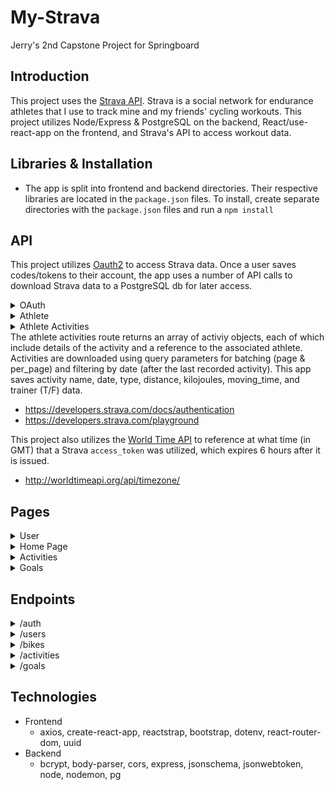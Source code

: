 # My-Strava

Jerry's 2nd Capstone Project for Springboard

## Introduction

This project uses the [Strava API](https://developers.strava.com/docs/reference). Strava is a social network for endurance athletes that I use to track mine and my friends' cycling workouts. This project utilizes Node/Express & PostgreSQL on the backend, React/use-react-app on the frontend, and Strava's API to access workout data.

## Libraries & Installation

- The app is split into frontend and backend directories. Their respective libraries are located in the `package.json` files. To install, create separate directories with the `package.json` files and run a `npm install`

## API
This project utilizes [Oauth2](https://developers.strava.com/docs/authentication/) to access Strava data. Once a user saves codes/tokens to their account, the app uses a number of API calls to download Strava data to a PostgreSQL db for later access.

<details>
  <summary>OAuth</summary>
  <strong><a href="https://developers.strava.com/docs/authentication/">Strava Authentication</a></strong>
  This app connects to Strava using Oauth once (saving the generated auth_code), exchanges credentials for access & refresh tokens, and uses those tokens to download user activity data on subsequent sign-ins. A full explanation for this process is detailed in the [Strava Developers documentation](https://developers.strava.com/docs/authentication/)
</details>
<details>
  <summary>Athlete</summary>
  <strong><a href="https://developers.strava.com/playground/#/Athletes/getLoggedInAthlete">GET /athlete</a></strong>
  The athlete route returns profile data for Strava athletes. This app saves the athlete id and their bikes from the returned object.
</details>
<details>
  <summary>Athlete Activities</summary>
  <strong><a href="https://developers.strava.com/playground/#/Activities/getLoggedInAthleteActivities">GET /athlete/activities</a></strong>
</details>
The athlete activities route returns an array of activiy objects, each of which include details of the activity and a reference to the associated athlete. Activities are downloaded using query parameters for batching (page & per_page) and filtering by date (after the last recorded activity). This app saves activity name, date, type, distance, kilojoules, moving_time, and trainer (T/F) data.

- https://developers.strava.com/docs/authentication
- https://developers.strava.com/playground

This project also utilizes the [World Time API](http://worldtimeapi.org/) to reference at what time (in GMT) that a Strava `access_token` was utilized, which expires 6 hours after it is issued.
- http://worldtimeapi.org/api/timezone/

## Pages
<details>
  <summary>User</summary>
  <ul>
    <li><strong>/signup</strong></li> - User Signup 
    <li><strong>/login</strong></li> - User Login 
    <li><strong>/user-update</strong> - User Update 
      <ol>
        <li>lists Strava athlete info or links to a one-time process for linking to Strava data</li>
        <li>form to update user profile information</li>
      </ol>
    </li>
  </ul>
</details>
<details>
  <summary>Home Page</summary>
  <ul>
    <li><strong>/</strong> - displays message to sign into app or displays latest Activities and Goals w/ links to view Activities and Goals pages</li>
  </ul>
</details>
<details>
  <summary>Activities</summary>
  <ul>
    <li><strong>/activities</strong> - lists activities with stats for date, distance, and calories and navigation to view more activities</li>
    <li><strong>/activities/{{activity_id}}</strong> - lists additional activity details</li>
  </ul>
</details>
<details>  
  <summary>Goals</summary>
  <ul>
    <li><strong>/goals</strong> - list goal dates, distance, or calories, and has options to navigate and view more goals</li>
    <li><strong>/goals/{{goal_id}}</strong> - lists additional goal details</li>
    <li><strong>/goals/new</strong> - displays form for posting weekly, monthly, and yearly goals</li>
  </ul>
</details>
  
## Endpoints
<details>
<summary>/auth</summary>
  <ul>
    <li><strong>GET /strava/callback</strong> - endpoint that Strava redirects to after Oauth verification; saves a one-time Strava auth_code for Strava token exchange</li>
    <li><strong>POST /strava/tokens</strong> - saves user's Strava refresh_token and access_token</li>
    <li><strong>POST /token</strong> - authenticates user and returns jwt to authenticate future requests</li>
    <li><strong>POST /register</strong> - registers users to app</li>
  </ul>
</details>
<details>
<summary>/users</summary>
  <ul>
    <li><strong>GET /{{username}}</strong> - returns user profile data</li>
    <li><strong>PATCH /{{username}}</strong> - updates user profile</li>
    <li><strong>GET /{{username}}/bikes</strong> - returns an array of user bikes</li>
    <li><strong>GET /{{username}}/goals</strong> - returns an array of user goals</li>
    <li><strong>GET /{{username}}/goals-count</strong> - returns an object with the number of user's goal records</li>
    <li><strong>GET /{{username}}/details</strong> - returns extra user details, including token information</li>
  </ul>
</details>
<details>
<summary>/bikes</summary>
  <ul>
    <li><strong>POST /</strong> - saves an array of bike data</li>
    <li> <strong>GET /{{bike_id}}</strong> - returns bike data</li>
    <li><strong>GET /</strong> - returns an array of user's bikes</li>
    <li><strong>DELETE /{{bike_id}}</strong> - deletes the selected bike</li>
  </ul>
</details>
<details>
<summary>/activities</summary>
  <ul>
    <li><strong>POST /</strong> - saves an array of activities (of data downloaded from Strava)</li>
    <li><strong>GET /</strong> - returns an array of user's activities, using parameters to specify the size of the array and the page number (starting from 1) to retrieve</li>
    <li><strong>GET /count</strong> - returns an object with count of user's activities</li>
    <li><strong>GET /{{activity_id}}</strong> - returns details of the selected activity</li>
    <li><strong>DELETE /{{activity_id}}</strong> - deletes the selected activity</li>
  </ul>
</details>
<details>
  <summary>/goals</summary>
  <ul>
    <li><strong>POST /</strong> - saves a new user goal</li>
    <li><strong>GET /{{goal_id}}</strong> - returns the selected user goal</li>
    <li><strong>PATCH /{{goal_id}}</strong> - updates the selected user goal</li>
    <li><strong>DELETE /{{goal_id}}</strong> - deletes the selected user goal</li>
  </ul>
</details>

## Technologies
- Frontend
  - axios, create-react-app, reactstrap, bootstrap, dotenv, react-router-dom, uuid
- Backend
  - bcrypt, body-parser, cors, express, jsonschema, jsonwebtoken, node, nodemon, pg
